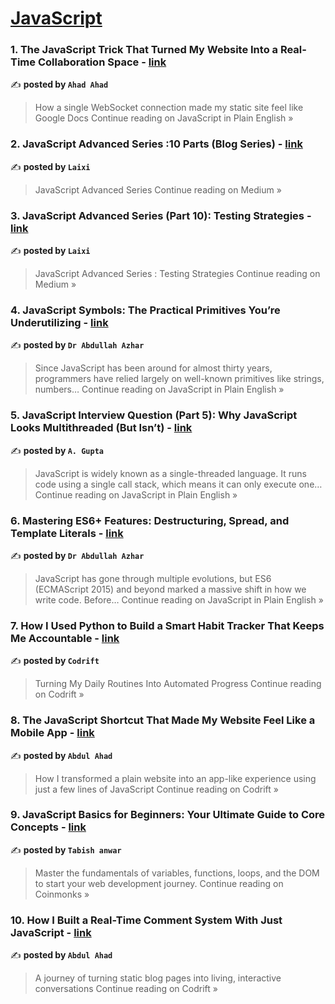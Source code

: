
<h1><a href=https://medium.com/tag/javascript-development/recommended target="_blank" rel="noopener noreferrer">JavaScript</a></h1>
<h3>1. The JavaScript Trick That Turned My Website Into a Real-Time Collaboration Space - <a href="https://javascript.plainenglish.io/the-javascript-trick-that-turned-my-website-into-a-real-time-collaboration-space-8a9b58ad6ca8?source=rss------javascript_development-5" target="_blank" rel="noopener noreferrer">link</a></h3>

✍️ **posted by `Ahad Ahad`**

<blockquote>How a single WebSocket connection made my static site feel like Google Docs
Continue reading on JavaScript in Plain English »</blockquote>

<h3>2. JavaScript Advanced Series :10 Parts (Blog Series) - <a href="https://medium.com/@huanzidage/javascript-advanced-series-10-parts-blog-series-87dc61b0cb8b?source=rss------javascript_development-5" target="_blank" rel="noopener noreferrer">link</a></h3>

✍️ **posted by `Laixi`**

<blockquote>JavaScript Advanced Series
Continue reading on Medium »</blockquote>

<h3>3. JavaScript Advanced Series (Part 10): Testing Strategies - <a href="https://medium.com/@huanzidage/javascript-advanced-series-part-10-testing-strategies-06c4f41228d3?source=rss------javascript_development-5" target="_blank" rel="noopener noreferrer">link</a></h3>

✍️ **posted by `Laixi`**

<blockquote>JavaScript Advanced Series : Testing Strategies
Continue reading on Medium »</blockquote>

<h3>4. JavaScript Symbols: The Practical Primitives You’re Underutilizing - <a href="https://javascript.plainenglish.io/javascript-symbols-the-practical-primitives-youre-underutilizing-23ac7f120c0a?source=rss------javascript_development-5" target="_blank" rel="noopener noreferrer">link</a></h3>

✍️ **posted by `Dr Abdullah Azhar`**

<blockquote>Since JavaScript has been around for almost thirty years, programmers have relied largely on well-known primitives like strings, numbers…
Continue reading on JavaScript in Plain English »</blockquote>

<h3>5.  JavaScript Interview Question (Part 5): Why JavaScript Looks Multithreaded (But Isn’t) - <a href="https://javascript.plainenglish.io/javascript-interview-question-part-5-why-javascript-looks-multithreaded-but-isnt-39a9fa48323d?source=rss------javascript_development-5" target="_blank" rel="noopener noreferrer">link</a></h3>

✍️ **posted by `A. Gupta`**

<blockquote>JavaScript is widely known as a single-threaded language. It runs code using a single call stack, which means it can only execute one…
Continue reading on JavaScript in Plain English »</blockquote>

<h3>6. Mastering ES6+ Features: Destructuring, Spread, and Template Literals - <a href="https://javascript.plainenglish.io/mastering-es6-features-destructuring-spread-and-template-literals-ac923f8f4b2e?source=rss------javascript_development-5" target="_blank" rel="noopener noreferrer">link</a></h3>

✍️ **posted by `Dr Abdullah Azhar`**

<blockquote>JavaScript has gone through multiple evolutions, but ES6 (ECMAScript 2015) and beyond marked a massive shift in how we write code. Before…
Continue reading on JavaScript in Plain English »</blockquote>

<h3>7. How I Used Python to Build a Smart Habit Tracker That Keeps Me Accountable - <a href="https://medium.com/codrift/how-i-used-python-to-build-a-smart-habit-tracker-that-keeps-me-accountable-a3f55e97965b?source=rss------javascript_development-5" target="_blank" rel="noopener noreferrer">link</a></h3>

✍️ **posted by `Codrift `**

<blockquote>Turning My Daily Routines Into Automated Progress
Continue reading on Codrift »</blockquote>

<h3>8. The JavaScript Shortcut That Made My Website Feel Like a Mobile App - <a href="https://medium.com/codrift/the-javascript-shortcut-that-made-my-website-feel-like-a-mobile-app-73e2f2ab0ce8?source=rss------javascript_development-5" target="_blank" rel="noopener noreferrer">link</a></h3>

✍️ **posted by `Abdul Ahad`**

<blockquote>How I transformed a plain website into an app-like experience using just a few lines of JavaScript
Continue reading on Codrift »</blockquote>

<h3>9. JavaScript Basics for Beginners: Your Ultimate Guide to Core Concepts - <a href="https://medium.com/coinmonks/javascript-basics-for-beginners-your-ultimate-guide-to-core-concepts-00923c78e2be?source=rss------javascript_development-5" target="_blank" rel="noopener noreferrer">link</a></h3>

✍️ **posted by `Tabish anwar`**

<blockquote>Master the fundamentals of variables, functions, loops, and the DOM to start your web development journey.
Continue reading on Coinmonks »</blockquote>

<h3>10. How I Built a Real-Time Comment System With Just JavaScript - <a href="https://medium.com/codrift/how-i-built-a-real-time-comment-system-with-just-javascript-46b658f965f8?source=rss------javascript_development-5" target="_blank" rel="noopener noreferrer">link</a></h3>

✍️ **posted by `Abdul Ahad`**

<blockquote>A journey of turning static blog pages into living, interactive conversations
Continue reading on Codrift »</blockquote>

